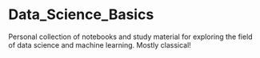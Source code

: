 # Data_Science_Basics

Personal collection of notebooks and study material for exploring the field of data science and machine learning. Mostly classical! 

